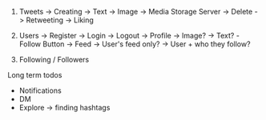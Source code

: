 1. Tweets
   -> Creating
   -> Text
   -> Image -> Media Storage Server
   -> Delete
   -> Retweeting
   -> Liking
2. Users
   -> Register
   -> Login
   -> Logout
   -> Profile
   -> Image?
   -> Text?
   -Follow Button
   -> Feed
   -> User's feed only?
   -> User + who they follow?

3. Following / Followers

Long term todos

- Notifications
- DM
- Explore -> finding hashtags
